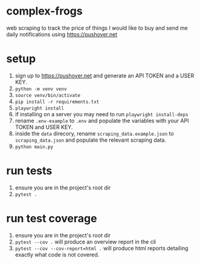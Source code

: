 # complex-frogs
web scraping to track the price of things I would like to buy and send me daily notifications using https://pushover.net

# setup
1. sign up to https://pushover.net and generate an API TOKEN and a USER KEY.
1. `python -m venv venv`
1. `source venv/bin/activate`
1. `pip install -r requirements.txt`
1. `playwright install`
1. if installing on a server you may need to run `playwright install-deps`
1. rename `.env-example` to `.env` and populate the variables with your API TOKEN and USER KEY.
1. inside the `data` direcory, rename `scraping_data.example.json` to `scraping_data.json` and populate the relevant scraping data.
1. `python main.py`

# run tests
1. ensure you are in the project's root dir
1. `pytest .`

# run test coverage
1. ensure you are in the project's root dir
1. `pytest --cov .` will produce an overview report in the cli
1. `pytest --cov --cov-report=html .` will produce html reports detailing exactly what code is not covered.

